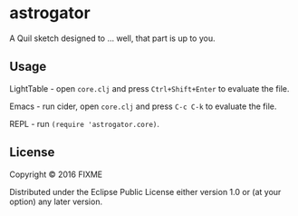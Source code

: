 # astrogator

A Quil sketch designed to ... well, that part is up to you.

## Usage

LightTable - open `core.clj` and press `Ctrl+Shift+Enter` to evaluate the file.

Emacs - run cider, open `core.clj` and press `C-c C-k` to evaluate the file.

REPL - run `(require 'astrogator.core)`.

## License

Copyright © 2016 FIXME

Distributed under the Eclipse Public License either version 1.0 or (at
your option) any later version.
